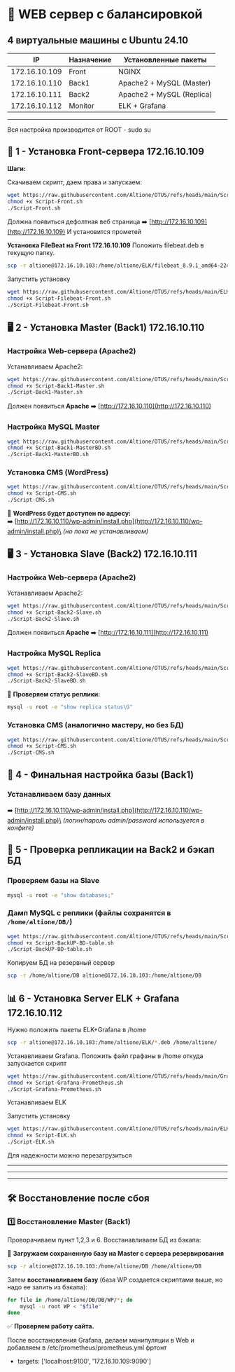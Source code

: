# **🔹 WEB сервер с балансировкой**

## **4 виртуальные машины с Ubuntu 24.10**

| IP            | Назначение | Установленные пакеты      |
| ------------- | ---------- | ------------------------- |
| 172.16.10.109 | Front      | NGINX                     |
| 172.16.10.110 | Back1      | Apache2 + MySQL (Master)  |
| 172.16.10.111 | Back2      | Apache2 + MySQL (Replica) |
| 172.16.10.112 | Monitor    | ELK + Grafana             |

---
Вся настройка производится от ROOT - sudo su

## **🚀 1 - Установка Front-сервера 172.16.10.109**

**Шаги:**

Скачиваем скрипт, даем права и запускаем:
   ```bash
   wget https://raw.githubusercontent.com/Altione/OTUS/refs/heads/main/Script-Front.sh
   chmod +x Script-Front.sh
   ./Script-Front.sh
   ```

Должна появиться дефолтная веб страница ➡️ [http://172.16.10.109](http://172.16.10.109) И установится прометей


**Установка FileBeat на Front 172.16.10.109**
Положить filebeat.deb в текущую папку. 
```bash
scp -r altione@172.16.10.103:/home/altione/ELK/filebeat_8.9.1_amd64-224190-bc3f59.deb /home/altione/
```
Запустить установку
```bash
wget https://raw.githubusercontent.com/Altione/OTUS/refs/heads/main/ELK/Script-Filebeat-Front.sh
chmod +x Script-Filebeat-Front.sh
./Script-Filebeat-Front.sh
```

## **🖥️ 2 - Установка Master (Back1) 172.16.10.110**

### **Настройка Web-сервера (Apache2)**

Устанавливаем Apache2:
   ```bash
   wget https://raw.githubusercontent.com/Altione/OTUS/refs/heads/main/Script-Back1-Master.sh
   chmod +x Script-Back1-Master.sh
   ./Script-Back1-Master.sh
   ```
Должен появиться **Apache** ➡️ [http://172.16.10.110](http://172.16.10.110)

### **Настройка MySQL Master**

```bash
wget https://raw.githubusercontent.com/Altione/OTUS/refs/heads/main/Script-Back1-MasterBD.sh
chmod +x Script-Back1-MasterBD.sh
./Script-Back1-MasterBD.sh
```

### **Установка CMS (WordPress)**

```bash
wget https://raw.githubusercontent.com/Altione/OTUS/refs/heads/main/Script-CMS.sh
chmod +x Script-CMS.sh
./Script-CMS.sh
```

📌 **WordPress будет доступен по адресу:**\
➡️ [http://172.16.10.110/wp-admin/install.php](http://172.16.10.110/wp-admin/install.php)\
*(но пока не устанавливаем)*

## **🖥️ 3 - Установка Slave (Back2) 172.16.10.111**

### **Настройка Web-сервера (Apache2)**

Устанавливаем Apache2:
   ```bash
   wget https://raw.githubusercontent.com/Altione/OTUS/refs/heads/main/Script-Back2-Slave.sh
   chmod +x Script-Back2-Slave.sh
   ./Script-Back2-Slave.sh
   ```
Должен появиться **Apache** ➡️ [http://172.16.10.111](http://172.16.10.111)

### **Настройка MySQL Replica**

```bash
wget https://raw.githubusercontent.com/Altione/OTUS/refs/heads/main/Script-Back2-SlaveBD.sh
chmod +x Script-Back2-SlaveBD.sh
./Script-Back2-SlaveBD.sh
```

📌 **Проверяем статус реплики:**

```bash
mysql -u root -e "show replica status\G"
```

### **Установка CMS** (аналогично мастеру, но без БД)

```bash
wget https://raw.githubusercontent.com/Altione/OTUS/refs/heads/main/Script-CMS.sh
chmod +x Script-CMS.sh
./Script-CMS.sh
```

## **📌 4 - Финальная настройка базы (Back1)**

### **Устанавливаем базу данных**

➡️ [http://172.16.10.110/wp-admin/install.php](http://172.16.10.110/wp-admin/install.php)\
*(логин/пароль admin/password используется в конфиге)*

## **📌 5 - Проверка репликации на Back2 и бэкап БД**

### **Проверяем базы на Slave**

```bash
mysql -u root -e "show databases;"
```

### **Дамп MySQL с реплики** (файлы сохранятся в `/home/altione/DB/`)

```bash
wget https://raw.githubusercontent.com/Altione/OTUS/refs/heads/main/Script-BackUP-BD-table.sh
chmod +x Script-BackUP-BD-table.sh
./Script-BackUP-BD-table.sh
```

Копируем БД на резервный сервер
```bash
scp -r /home/altione/DB altione@172.16.10.103:/home/altione/DB
```


## **📊 6 - Установка Server ELK + Grafana 172.16.10.112**

Нужно положить пакеты ELK+Grafana в /home
```bash
scp -r altione@172.16.10.103:/home/altione/ELK/*.deb /home/altione/
```

Устанавливаем Grafana. Положить файл графаны в /home откуда запускается скрипт
```bash
wget https://raw.githubusercontent.com/Altione/OTUS/refs/heads/main/Grafana/Script-Grafana-Prometheus.sh
chmod +x Script-Grafana-Prometheus.sh
./Script-Grafana-Prometheus.sh
```

Устанавливаем ELK

Запустить установку
```bash
wget https://raw.githubusercontent.com/Altione/OTUS/refs/heads/main/ELK/Script-ELK.sh
chmod +x Script-ELK.sh
./Script-ELK.sh
```

Для надежности можно перезагрузиться

---
---
---

## **🛠️ Восстановление после сбоя**

### **1️⃣ Восстановление Master (Back1)**
Проворачиваем пункт 1,2,3 и 6. Восстанавливаем БД из бэкапа:

📌 **Загружаем сохраненную базу на Master с сервера резервирования**
```bash
scp -r altione@172.16.10.103:/home/altione/DB /home/altione/DB
```
Затем **восстанавливаем базу** (база WP создается скриптами выше, но надо ее залить из бэкапа):
```bash
for file in /home/altione/DB/DB/WP/*; do
    mysql -u root WP < "$file"
done
```

✅ **Проверяем работу сайта.**

После восстановления Grafana, делаем манипуляции в Web и добавляем в 
/etc/prometheus/prometheus.yml фртонт 
- targets: ['localhost:9100', '172.16.10.109:9090']

